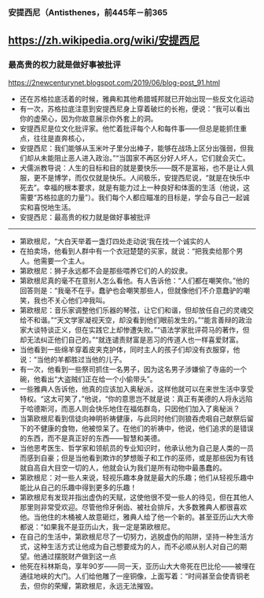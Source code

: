 ### 安提西尼（Antisthenes，前445年－前365
https://zh.wikipedia.org/wiki/安提西尼
---
### 最高贵的权力就是做好事被批评
https://2newcenturynet.blogspot.com/2019/06/blog-post_91.html
- 还在苏格拉底活着的时候，雅典和其他希腊城邦就已开始出现一些反文化运动
- 有一次，苏格拉底注意到安提西尼身上穿着破烂的长袍，便说：“我可以看出你的虚荣心，因为你故意展示你外套上的洞。
- 安提西尼是位文化批评家。他忙着批评每个人和每件事——但总是能抓住重点，往往是直奔核心，
- 安提西尼：我们能够从玉米叶子里分出棒子，能够在战场上区分出强弱，但我们却从未能阻止恶人进入政治。”“当国家不再区分好人坏人，它们就会灭亡。
- 犬儒派教导说：人生的目标和目的就是要快乐——既不是富裕，也不是让人佩服，更不是博学，而仅仅就是快乐。人间极乐，安提西尼说，“就是在快乐中死去”。幸福的根本要求，就是有能力过上一种良好和体面的生活（他说，这需要“苏格拉底的力量”）。我们每个人都应瞄准的目标是，学会与自己一起诚实和喜悦地生活。
- 安提西尼：最高贵的权力就是做好事被批评
---
- 第欧根尼，“大白天举着一盏灯四处走动说‘我在找一个诚实的人
- 在拍卖场，他看到人群中有一个衣冠楚楚的买家，就说：“把我卖给那个男人。他需要一个主人。
- 第欧根尼：狮子永远都不会是那些喂养它们的人的奴隶。
- 第欧根尼真的毫不在意别人怎么看他。有人告诉他：“人们都在嘲笑你。”他的回答则是：“我毫不在乎。蠢驴也会嘲笑那些人，但就像他们不介意蠢驴的嘲笑，我也不关心他们冲我叫。
- 第欧根尼：音乐家调整他们乐器的琴弦，让它们和谐，但却放任自己的灵魂交给不和谐。”“天文学家凝视天空，却没看到他们眼前发生的。”“能言善辩的政治家大谈特谈正义，但在实践它上却惨遭失败。”“语法学家批评荷马的著作，但却无法纠正他们自己的。”“就连谴责财富是恶习的传道人也一样喜爱财富。
- 当他看到一些绵羊穿着皮夹克护体，同时主人的孩子们却没有衣服穿，他说：“当他的羊都胜过当他的儿子。
- 有一次，他看到一些祭司抓住一名男子，因为这名男子涉嫌偷了寺庙的一个碗，他看出“大盗贼们正在给一个小偷带头”。
- 一些雅典人告诉他，他真的应该加入奥秘派，这样他就可以在来世生活中享受特权。“这太可笑了，”他说，“你的意思岂不就是说：真正有美德的人将永远陷于哈德斯河，而恶人则会快乐地住在福佑群岛，只因他们加入了奥秘派？
- 当第欧根尼看到信徒向神明祈祷健康，与此同时他们则狼吞虎咽自己献祭后留下的不健康的食物，他被惊呆了。在他们的祈祷中，他说，他们追求的是错误的东西，而不是真正好的东西——智慧和美德。
- 当他思考医生、哲学家和领航员的专业知识时，他承认他为自己是人类的一员而感到自豪；但是当他看到欺诈的梦想贩子和工作的巫师，或是那些因为有钱就自高自大目空一切的人，他就会认为我们是所有动物中最愚蠢的。
- 第欧根尼：对一些人来说，轻视乐趣本身就是最大的乐趣；他们从轻视乐趣中能比从自己的乐趣中得到更多的乐趣！
- 第欧根尼有发现并指出虚伪的天赋，这使他很不受一些人的待见，但在其他人那里则非常受欢迎。尽管他伶牙俐齿、被社会排斥，大多数雅典人都很喜欢他。当他住的木桶被人故意砸烂，雅典人给了他一个新的。甚至亚历山大大帝都说：“如果我不是亚历山大，我一定是第欧根尼。
- 在自己的生活中，第欧根尼尽了一切努力，逃脱虚伪的陷阱，坚持一种生活方式，这种生活方式让他成为自己想要成为的人，而不必顺从别人对自己的期望。他通过摆脱财产做到这一点
- 他死在科林斯岛，享年90岁——同一天，亚历山大大帝死在巴比伦——被埋在通往地峡的大门。人们给他雕了一座铜像，上面写着：“时间甚至会使青铜老去，但你的荣耀，第欧根尼，永远无法摧毁。